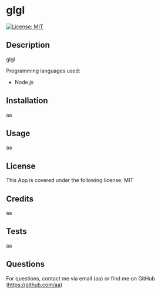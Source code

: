
# glgl
[![License: MIT](https://img.shields.io/badge/License-MIT-yellow.svg)](https://opensource.org/licenses/MIT)


## Description
glgl

Programming languages used:
* Node.js


## Installation
aa

## Usage
aa

## License
This App is covered under the following license: MIT

## Credits
aa

## Tests
aa

## Questions
For questions, contact me via email (aa) or find me on GitHub (https://github.com/aa)
  